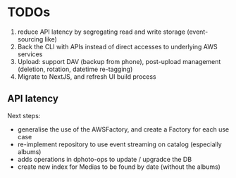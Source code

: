 TODOs
=======================================

1. reduce API latency by segregating read and write storage (event-sourcing like)
2. Back the CLI with APIs instead of direct accesses to underlying AWS services
3. Upload: support DAV (backup from phone), post-upload management (deletion, rotation, datetime re-tagging)
4. Migrate to NextJS, and refresh UI build process

API latency
---------------------------------------

Next steps:

* generalise the use of the AWSFactory, and create a Factory for each use case
* re-implement repository to use event streaming on catalog (especially albums)
* adds operations in dphoto-ops to update / upgradce the DB
* create new index for Medias to be found by date (without the albums)